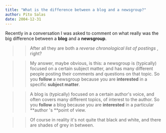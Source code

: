 ```yaml
---
title: "What is the difference between a blog and a newsgroup?"
author: Pito Salas
date: 2004-12-31
---
```


Recently in a conversation I was asked to comment on what really was the big
difference between a **blog** and a **newsgroup**.

>>

>> After all they are both a _reverse chronological list of postings_ , right?

>>

>> My answer, maybe obvious, is this: a newsgroup is (typically) focused on a
certain subject matter, and has many different people posting their comments
and questions on that topic. So you **follow** a newsgroup because you are
**interested** in a specific **subject matter**.

>>

>> A blog is (typically) focused on a certain author's voice, and often covers
many different topics, of interest to the author. So you **follow** a blog
because you are **interested** in a particular **author 's **point of view.

>>

>> Of course in reality it's not quite that black and white, and there are
shades of grey in between.


